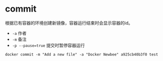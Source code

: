 # commit

根据已有容器的环境创建新镜像，容器运行结束时会显示容器的id。

- `-a` 作者
- `-m` 备注
- `-p --pause=true` 提交时暂停容器运行

```
docker commit -m "Add a new file" -a "Docker Newbee" a925cb40b3f0 test
```